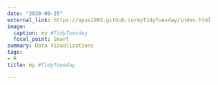 ```yaml
---
date: "2020-09-25"
external_link: https://opus1993.github.io/myTidyTuesday/index.html
image:
  caption: my #TidyTuesday
  focal_point: Smart
summary: Data Visualizations
tags:
- R
title: my #TidyTuesday

---
```

